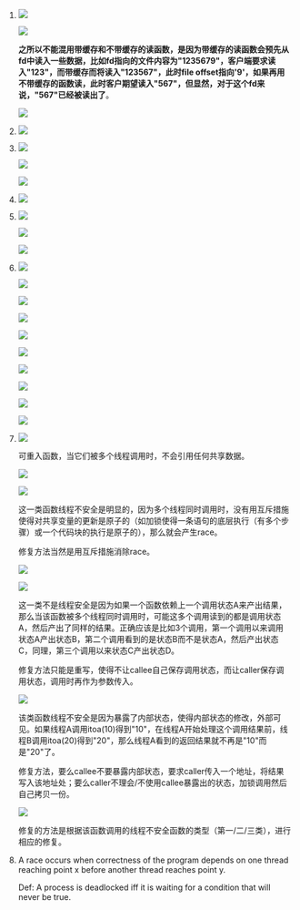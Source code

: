 1. ![](./img/8.7.png)

   ![](./img/8.8.png)

   **之所以不能混用带缓存和不带缓存的读函数，是因为带缓存的读函数会预先从fd中读入一些数据，比如fd指向的文件内容为"1235679"，客户端要求读入"123"，而带缓存而将读入"123567"，此时file offset指向'9'，如果再用不带缓存的函数读，此时客户期望读入"567"，但显然，对于这个fd来说，"567"已经被读出了**。

   ![](./img/8.1.png)

2. ![](./img/8.2.png)

3. ![](./img/8.3.png)

   ![](./img/8.4.png)

   ![](./img/8.5.png)

4. ![](./img/8.6.png)

5. ![](./img/8.10.png)

   ![](./img/8.11.png)

   ![](./img/8.12.png)

6. ![](./img/8.9.png)

   ![](./img/8.13.png)

   ![](./img/8.14.png)

   ![](./img/8.15.png)

   ![](./img/8.16.png)

   ![](../06_ShellLab/img/6.20.png)

   ![](./img/8.17.png)

   ![](./img/8.18.png)

   ![](./img/8.19.png)

   ![](./img/8.20.png)

7. ![](./img/8.21.png)

   可重入函数，当它们被多个线程调用时，不会引用任何共享数据。

   ![](./img/8.22.png)

   ![](./img/8.23.png)

   这一类函数线程不安全是明显的，因为多个线程同时调用时，没有用互斥措施使得对共享变量的更新是原子的（如加锁使得一条语句的底层执行（有多个步骤）或一个代码块的执行是原子的），那么就会产生race。

   修复方法当然是用互斥措施消除race。

   ![](./img/8.24.png)

   ![](./img/8.25.png)

   这一类不是线程安全是因为如果一个函数依赖上一个调用状态A来产出结果，那么当该函数被多个线程同时调用时，可能这多个调用读到的都是调用状态A，然后产出了同样的结果。正确应该是比如3个调用，第一个调用以来调用状态A产出状态B，第二个调用看到的是状态B而不是状态A，然后产出状态C，同理，第三个调用以来状态C产出状态D。

   修复方法只能是重写，使得不让callee自己保存调用状态，而让caller保存调用状态，调用时再作为参数传入。

   ![](./img/8.26.png)

   该类函数线程不安全是因为暴露了内部状态，使得内部状态的修改，外部可见。如果线程A调用itoa(10)得到"10"，在线程A开始处理这个调用结果前，线程B调用itoa(20)得到"20"，那么线程A看到的返回结果就不再是"10"而是"20"了。

   修复方法，要么callee不要暴露内部状态，要求caller传入一个地址，将结果写入该地址处；要么caller不理会/不使用callee暴露出的状态，加锁调用然后自己拷贝一份。

   ![](./img/8.27.png)

   修复的方法是根据该函数调用的线程不安全函数的类型（第一/二/三类），进行相应的修复。

8. A race occurs when correctness of the program depends on one thread reaching point x before another thread reaches point y.

   Def: A process is deadlocked iff it is waiting for a condition that will never be true. 
   
   
   
   


